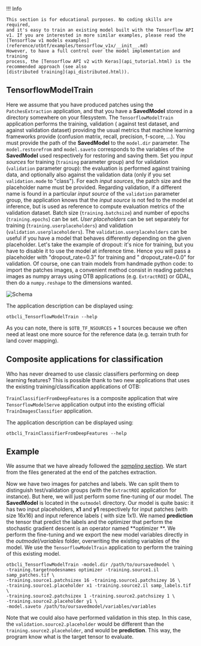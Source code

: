 !!! Info

	This section is for educational purposes. No coding skills are required,
	and it's easy to train an existing model built with the Tensorflow API
	v1. If you are interested in more similar examples, please read the 
    [Tensorflow v1 models examples](reference/otbtf/examples/tensorflow_v1x/__init__.md)
    However, to have a full control over the model implementation and training 
	process, the [Tensorflow API v2 with Keras](api_tutorial.html) is the 
    recommended approach (see also 
    [distributed training](api_distributed.html)). 
	
## TensorflowModelTrain

Here we assume that you have produced patches using the `PatchesExtraction`
application, and that you have a **SavedModel** stored in a directory somewhere
on your filesystem.
The `TensorflowModelTrain` application performs the training, validation (
against test dataset, and against validation dataset) providing the usual
metrics that machine learning frameworks provide (confusion matrix, recall,
precision, f-score, ...).
You must provide the path of the **SavedModel** to the `model.dir` parameter.
The `model.restorefrom` and `model.saveto` corresponds to the variables of the
**SavedModel** used respectively for restoring and saving them.
Set you _input sources_ for training (`training` parameter group) and for
validation (`validation` parameter group): the evaluation is performed against
training data, and optionally also against the validation data (only if you
set `validation.mode` to "class").
For each _input sources_, the patch size and the placeholder name must be
provided.
Regarding validation, if a different name is found in a particular _input
source_ of the `validation` parameter group, the application knows that the
_input source_ is not fed to the model at inference, but is used as reference
to compute evaluation metrics of the validation dataset.
Batch size (`training.batchsize`) and number of epochs (`training.epochs`) can
be set.
_User placeholders_ can be set separately for
training (`training.userplaceholders`) and
validation (`validation.userplaceholders`).
The `validation.userplaceholders` can be useful if you have a model that
behaves differently depending on the given placeholder.
Let's take the example of dropout: it's nice for training, but you have to
disable it to use the model at inference time.
Hence you will pass a placeholder with "dropout\_rate=0.3" for training and "
dropout\_rate=0.0" for validation.
Of course, one can train models from handmade python code: to import the
patches images, a convenient method consist in reading patches images as numpy
arrays using OTB applications (e.g. `ExtractROI`) or GDAL, then do a
`numpy.reshape` to the dimensions wanted.

![Schema](https://gitlab.irstea.fr/remi.cresson/otbtf/-/raw/develop/doc/images/model_training.png)

The application description can be displayed using:

```commandLine
otbcli_TensorflowModelTrain --help
```

As you can note, there is `$OTB_TF_NSOURCES` + 1 sources because we often need
at least one more source for the reference data (e.g. terrain truth for land
cover mapping).

## Composite applications for classification

Who has never dreamed to use classic classifiers performing on deep learning
features?
This is possible thank to two new applications that uses the existing
training/classification applications of OTB:

`TrainClassifierFromDeepFeatures` is a composite application that wire 
`TensorflowModelServe` application output into the existing official 
`TrainImagesClassifier` application.

The application description can be displayed using:

```commandLine
otbcli_TrainClassifierFromDeepFeatures --help
```

## Example

We assume that we have already followed the 
[*sampling* section](app_sampling.html). We start from the files generated at 
the end of the patches extraction.

Now we have two images for patches and labels.
We can split them to distinguish test/validation groups (with the `ExtractROI`
 application for instance).
But here, we will just perform some fine-tuning of our model.
The **SavedModel** is located in the `outmodel` directory.
Our model is quite basic: it has two input placeholders, **x1** and **y1**
respectively for input patches (with size 16x16) and input reference labels (
with size 1x1).
We named **prediction** the tensor that predict the labels and the optimizer
that perform the stochastic gradient descent is an operator named **optimizer
**.
We perform the fine-tuning and we export the new model variables directly in
the _outmodel/variables_ folder, overwriting the existing variables of the
model.
We use the `TensorflowModelTrain` application to perform the training of this
existing model.

```
otbcli_TensorflowModelTrain -model.dir /path/to/oursavedmodel \
-training.targetnodesnames optimizer -training.source1.il samp_patches.tif \
-training.source1.patchsizex 16 -training.source1.patchsizey 16 \
-training.source1.placeholder x1 -training.source2.il samp_labels.tif \
-training.source2.patchsizex 1 -training.source2.patchsizey 1 \
-training.source2.placeholder y1 \
-model.saveto /path/to/oursavedmodel/variables/variables
```

Note that we could also have performed validation in this step. In this case,
the `validation.source2.placeholder` would be different than
the `training.source2.placeholder`, and would be **prediction**. This way, the
program know what is the target tensor to evaluate.

